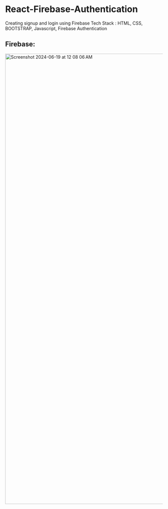 # React-Firebase-Authentication
Creating signup and login using Firebase 
Tech Stack : HTML, CSS, BOOTSTRAP, Javascript, Firebase Authentication

## Firebase:
<img width="1437" alt="Screenshot 2024-06-19 at 12 08 06 AM" src="https://github.com/HemanthReddy10/React-Firebase-Authentication/assets/99050861/54c5a722-8515-4355-93f8-394dbd957e75">
